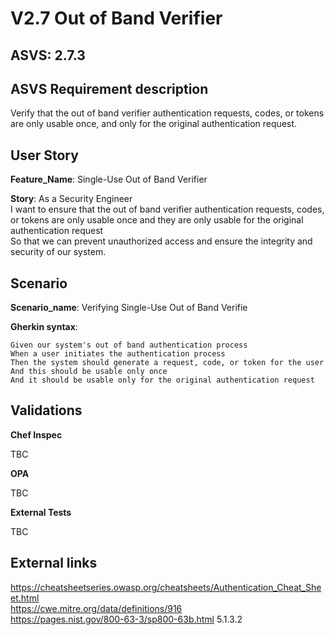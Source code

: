 # V2.7 Out of Band Verifier

## ASVS: 2.7.3

## ASVS Requirement description

Verify that the out of band verifier authentication requests,
codes, or tokens are only usable once, and only for the original
authentication request.

## User Story

**Feature_Name**: Single-Use Out of Band Verifier

**Story**:
As a Security Engineer\
I want to ensure that the out of band verifier authentication requests, codes,
or tokens are only usable once and they are only usable for the original 
authentication request\
So that we can prevent unauthorized access and ensure the integrity and security
of our system.

## Scenario

**Scenario_name**: Verifying Single-Use Out of Band Verifie

**Gherkin syntax**:

```gherkin
Given our system's out of band authentication process
When a user initiates the authentication process
Then the system should generate a request, code, or token for the user
And this should be usable only once
And it should be usable only for the original authentication request
```

## Validations

**Chef Inspec**

TBC

**OPA**

TBC

**External Tests**

TBC

## External links

<https://cheatsheetseries.owasp.org/cheatsheets/Authentication_Cheat_Sheet.html> \
<https://cwe.mitre.org/data/definitions/916> \
<https://pages.nist.gov/800-63-3/sp800-63b.html> 5.1.3.2

